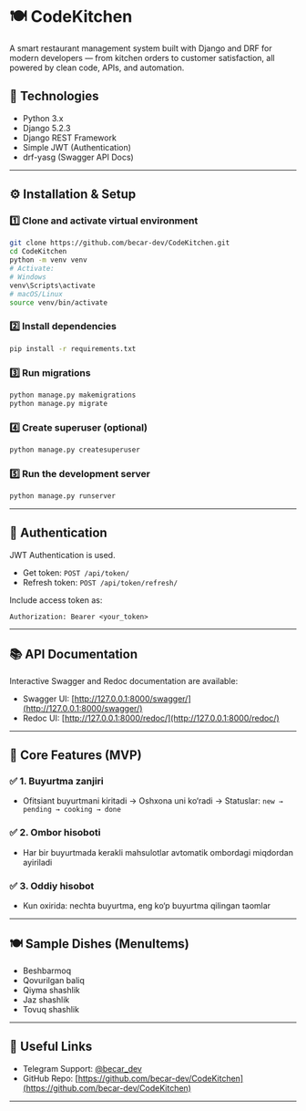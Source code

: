 # 🍽️ CodeKitchen

A smart restaurant management system built with Django and DRF for modern developers — from kitchen orders to customer satisfaction, all powered by clean code, APIs, and automation.

## 🔧 Technologies

- Python 3.x
- Django 5.2.3
- Django REST Framework
- Simple JWT (Authentication)
- drf-yasg (Swagger API Docs)

---

## ⚙️ Installation & Setup

### 1️⃣ Clone and activate virtual environment

```bash
git clone https://github.com/becar-dev/CodeKitchen.git
cd CodeKitchen
python -m venv venv
# Activate:
# Windows
venv\Scripts\activate
# macOS/Linux
source venv/bin/activate
```

### 2️⃣ Install dependencies

```bash
pip install -r requirements.txt
```

### 3️⃣ Run migrations

```bash
python manage.py makemigrations
python manage.py migrate
```

### 4️⃣ Create superuser (optional)

```bash
python manage.py createsuperuser
```

### 5️⃣ Run the development server

```bash
python manage.py runserver
```

---

## 🔐 Authentication

JWT Authentication is used.

- Get token:
  `POST /api/token/`
- Refresh token:
  `POST /api/token/refresh/`

Include access token as:
```
Authorization: Bearer <your_token>
```

---

## 📚 API Documentation

Interactive Swagger and Redoc documentation are available:

- Swagger UI: [http://127.0.0.1:8000/swagger/](http://127.0.0.1:8000/swagger/)
- Redoc UI: [http://127.0.0.1:8000/redoc/](http://127.0.0.1:8000/redoc/)

---

## 🧩 Core Features (MVP)

### ✅ 1. Buyurtma zanjiri
- Ofitsiant buyurtmani kiritadi → Oshxona uni ko‘radi → Statuslar: `new → pending → cooking → done`

### ✅ 2. Ombor hisoboti
- Har bir buyurtmada kerakli mahsulotlar avtomatik ombordagi miqdordan ayiriladi

### ✅ 3. Oddiy hisobot
- Kun oxirida: nechta buyurtma, eng ko‘p buyurtma qilingan taomlar

---

## 🍽️ Sample Dishes (MenuItems)

- Beshbarmoq
- Qovurilgan baliq
- Qiyma shashlik
- Jaz shashlik
- Tovuq shashlik

---

## 🔗 Useful Links

- Telegram Support: [@becar_dev](https://t.me/becar_dev)
- GitHub Repo: [https://github.com/becar-dev/CodeKitchen](https://github.com/becar-dev/CodeKitchen)

---